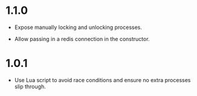 # 1.1.0

* Expose manually locking and unlocking processes.

* Allow passing in a redis connection in the constructor.

# 1.0.1

* Use Lua script to avoid race conditions and ensure no extra processes slip through.
